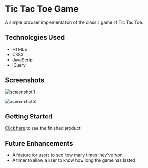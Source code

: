 # Tic Tac Toe Game

A simple browser implementation of the classic game of Tic Tac Toe.

## Technologies Used

- HTML5
- CSS3
- JavaScript
- jQuery

## Screenshots

<!-- TODO: add screenshots later -->

![screenshot 1](#)

![screenshot 2](#)

## Getting Started

<!-- TODO: add a url to the deployed version -->

[Click here](#) to see the finished product!

## Future Enhancements

- A feature for users to see how many times they've won
- A timer to allow a user to know how long the game has lasted
